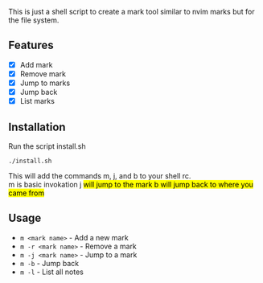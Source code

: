 This is just a shell script to create a mark tool similar to 
nvim marks but for the file system.

## Features
- [X] Add mark 
- [X] Remove mark 
- [X] Jump to marks 
- [X] Jump back 
- [X] List marks

## Installation
Run the script install.sh
```
./install.sh
```
This will add the commands m, j, and b to your shell rc.  
m is basic invokation
j <mark> will jump to the mark
b will jump back to where you came from

## Usage
- `m <mark name>` - Add a new mark 
- `m -r <mark name>` - Remove a mark 
- `m -j <mark name>` - Jump to a mark
- `m -b` - Jump back
- `m -l` - List all notes


